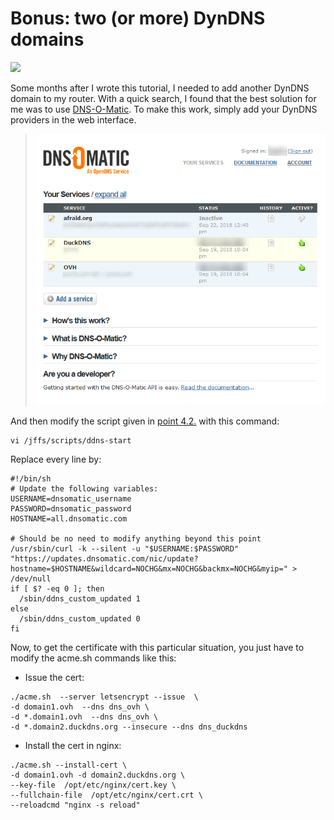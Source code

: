 # Bonus: two (or more) DynDNS domains  
  
<a href="https://www.dnsomatic.com/" target="_blank"><img src="http://www.dnsomatic.com/img/dnsomatic_logo_2000.gif" width="250"></a>  
  
Some months after I wrote this tutorial, I needed to add another DynDNS domain to my router. With a quick search, I found that the best solution for me was to use [DNS-O-Matic](https://www.dnsomatic.com/). To make this work, simply add your DynDNS providers in the web interface.
>![Interface DNS-O-Matic](https://github.com/pedrom34/TutoAsus/blob/7c36c9b23080afdcb41476db2e68a65dec60abc8/Data/dnsomatic.png)  
  
And then modify the script given in [point 4.2.](https://github.com/pedrom34/TutoAsus#42-router-side) with this command:  
  
```shell
vi /jffs/scripts/ddns-start
```
  
Replace every line by:  
```shell
#!/bin/sh
# Update the following variables:
USERNAME=dnsomatic_username
PASSWORD=dnsomatic_password
HOSTNAME=all.dnsomatic.com

# Should be no need to modify anything beyond this point
/usr/sbin/curl -k --silent -u "$USERNAME:$PASSWORD" "https://updates.dnsomatic.com/nic/update?hostname=$HOSTNAME&wildcard=NOCHG&mx=NOCHG&backmx=NOCHG&myip=" > /dev/null
if [ $? -eq 0 ]; then
  /sbin/ddns_custom_updated 1
else
  /sbin/ddns_custom_updated 0
fi
```
  
Now, to get the certificate with this particular situation, you just have to modify the acme.sh commands like this:  
- Issue the cert:  
```shell
./acme.sh  --server letsencrypt --issue  \
-d domain1.ovh  --dns dns_ovh \
-d *.domain1.ovh  --dns dns_ovh \
-d *.domain2.duckdns.org --insecure --dns dns_duckdns
```
  
- Install the cert in nginx:  
```shell
./acme.sh --install-cert \
-d domain1.ovh -d domain2.duckdns.org \
--key-file  /opt/etc/nginx/cert.key \
--fullchain-file  /opt/etc/nginx/cert.crt \
--reloadcmd "nginx -s reload"
```
